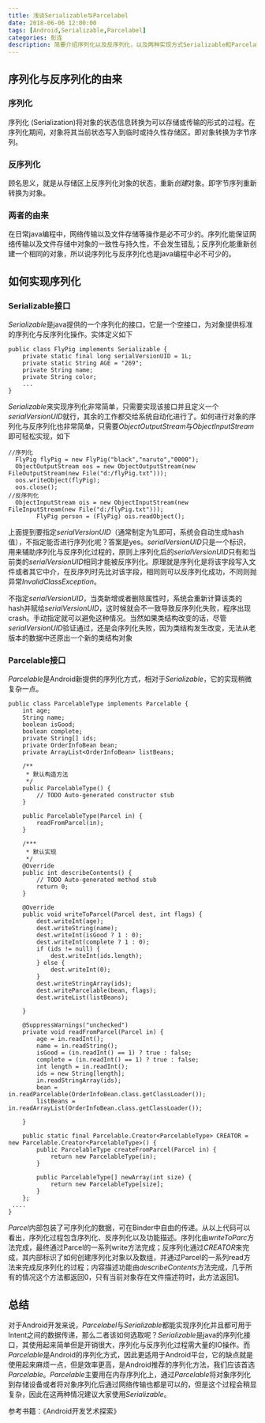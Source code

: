 ```yaml
---
title: 浅谈Serializable与Parcelabel
date: 2018-06-06 12:00:00
tags: [Android,Serializable,Parcelabel]
categories: 彭连
description: 简要介绍序列化以及反序列化，以及两种实现方式Serializable和Parcelabel还有二者的区别
---
```


## 序列化与反序列化的由来
### 序列化
序列化 (Serialization)将对象的状态信息转换为可以存储或传输的形式的过程。在序列化期间，对象将其当前状态写入到临时或持久性存储区。即对象转换为字节序列。
### 反序列化
顾名思义，就是从存储区上反序列化对象的状态，重新*创建*对象。即字节序列重新转换为对象。
### 两者的由来
在日常java编程中，网络传输以及文件存储等操作是必不可少的。序列化能保证网络传输以及文件存储中对象的一致性与持久性，不会发生错乱；反序列化能重新创建一个相同的对象，所以说序列化与反序列化也是java编程中必不可少的。
## 如何实现序列化
### Serializable接口
*Serializable*是java提供的一个序列化的接口，它是一个空接口，为对象提供标准的序列化与反序列化操作。实体定义如下
```
public class FlyPig implements Serializable {  
    private static final long serialVersionUID = 1L;  
    private static String AGE = "269";  
    private String name;  
    private String color;  
    ...
}
```
*Serializable*来实现序列化非常简单，只需要实现该接口并且定义一个*serialVersionUID*就行，其余的工作都交给系统自动化进行了。如何进行对象的序列化与反序列化也非常简单，只需要*ObjectOutputStream*与*ObjectInputStream*即可轻松实现，如下
```
//序列化
  FlyPig flyPig = new FlyPig("black","naruto","0000");  
  ObjectOutputStream oos = new ObjectOutputStream(new FileOutputStream(new File("d:/flyPig.txt")));  
  oos.writeObject(flyPig);  
  oos.close();  
//反序列化
  ObjectInputStream ois = new ObjectInputStream(new FileInputStream(new File("d:/flyPig.txt")));  
        FlyPig person = (FlyPig) ois.readObject();
```
上面提到要指定*serialVersionUID*（通常制定为1L即可，系统会自动生成hash值），不指定能否进行序列化呢？答案是yes。*serialVersionUID*只是一个标识，用来辅助序列化与反序列化过程的，原则上序列化后的*serialVersionUID*只有和当前类的*serialVersionUID*相同才能被反序列化。原理就是序列化是将该字段写入文件或者其它中介，在反序列时先比对该字段，相同则可以反序列化成功，不同则抛异常*InvalidClassException*。

不指定*serialVersionUID*，当类新增或者删除属性时，系统会重新计算该类的hash并赋给*serialVersionUID*，这时候就会不一致导致反序列化失败，程序出现crash。手动指定就可以避免这种情况。当然如果类结构改变的话，尽管*serialVersionUID*验证通过，还是会序列化失败，因为类结构发生改变，无法从老版本的数据中还原出一个新的类结构对象
### Parcelable接口
*Parcelable*是Android新提供的序列化方式，相对于*Serializable*，它的实现稍微复杂一点。
```
public class ParcelableType implements Parcelable {  
    int age;  
    String name;  
    boolean isGood;  
    boolean complete;  
    private String[] ids;  
    private OrderInfoBean bean;  
    private ArrayList<OrderInfoBean> listBeans;  
  
    /** 
     * 默认构造方法 
     */  
    public ParcelableType() {  
        // TODO Auto-generated constructor stub  
    }  
  
    public ParcelableType(Parcel in) {  
        readFromParcel(in);  
    }  
  
    /*** 
     * 默认实现 
     */  
    @Override  
    public int describeContents() {  
        // TODO Auto-generated method stub  
        return 0;  
    }  
  
    @Override  
    public void writeToParcel(Parcel dest, int flags) {  
        dest.writeInt(age);  
        dest.writeString(name);  
        dest.writeInt(isGood ? 1 : 0);  
        dest.writeInt(complete ? 1 : 0);  
        if (ids != null) {  
            dest.writeInt(ids.length);  
        } else {  
            dest.writeInt(0);  
        }  
        dest.writeStringArray(ids);  
        dest.writeParcelable(bean, flags);  
        dest.writeList(listBeans);  
  
    }  
  
    @SuppressWarnings("unchecked")  
    private void readFromParcel(Parcel in) {  
        age = in.readInt();  
        name = in.readString();  
        isGood = (in.readInt() == 1) ? true : false;  
        complete = (in.readInt() == 1) ? true : false; 
        int length = in.readInt();  
        ids = new String[length];  
        in.readStringArray(ids);  
        bean = in.readParcelable(OrderInfoBean.class.getClassLoader());  
        listBeans = in.readArrayList(OrderInfoBean.class.getClassLoader());  
  
    }  
  
    public static final Parcelable.Creator<ParcelableType> CREATOR = new Parcelable.Creator<ParcelableType>() {  
        public ParcelableType createFromParcel(Parcel in) {  
            return new ParcelableType(in);  
        }  
  
        public ParcelableType[] newArray(int size) {  
            return new ParcelableType[size];  
        }  
    };  
 ....
}  
```
*Parcel*内部包装了可序列化的数据，可在Binder中自由的传递。从以上代码可以看出，序列化过程包含序列化、反序列化以及功能描述。序列化由*writeToParc*方法完成，最终通过Parcel的一系列write方法完成；反序列化通过*CREATOR*来完成，其内部标识了如何创建序列化对象以及数组，并通过Parcel的一系列read方法来完成反序列化的过程；内容描述功能由*describeContents*方法完成，几乎所有的情况这个方法都返回0，只有当前对象存在文件描述符时，此方法返回1。
## 总结
对于Android开发来说，*Parcelabel*与*Serializable*都能实现序列化并且都可用于Intent之间的数据传递，那么二者该如何选取呢？*Serializable*是java的序列化接口，其使用起来简单但是开销很大，序列化与反序列化过程需大量的IO操作。而*Parcelable*是Android的序列化方式，因此更适用于Android平台，它的缺点就是使用起来麻烦一点，但是效率更高，是Android推荐的序列化方法，我们应该首选*Parcelable*。*Parcelable*主要用在内存序列化上，通过*Parcelable*将对象序列化到存储设备或者将对象序列化后通过网络传输也都是可以的，但是这个过程会稍显复杂，因此在这两种情况建议大家使用*Serializable*。


参考书籍：《Android开发艺术探索》

